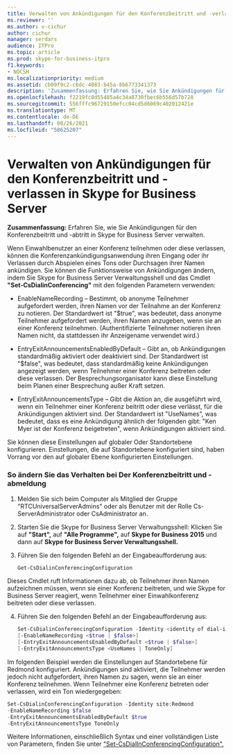 ```yaml
---
title: Verwalten von Ankündigungen für den Konferenzbeitritt und -verlassen in Skype for Business Server
ms.reviewer: ''
ms.author: v-cichur
author: cichur
manager: serdars
audience: ITPro
ms.topic: article
ms.prod: skype-for-business-itpro
f1.keywords:
- NOCSH
ms.localizationpriority: medium
ms.assetid: cb09f9c2-c6dc-4083-b45a-8b6773341373
description: 'Zusammenfassung: Erfahren Sie, wie Sie Ankündigungen für den Konferenzbeitritt und -verlassen in Skype for Business Server verwalten.'
ms.openlocfilehash: f2219fc8d55485a4c34a8730fbec6b556d57b728
ms.sourcegitcommit: 556fffc96729150efcc04cd5d6069c402012421e
ms.translationtype: MT
ms.contentlocale: de-DE
ms.lasthandoff: 08/26/2021
ms.locfileid: "58625207"
---
```

# <a name="manage-conference-join-and-leave-announcements-in-skype-for-business-server"></a>Verwalten von Ankündigungen für den Konferenzbeitritt und -verlassen in Skype for Business Server
 
**Zusammenfassung:** Erfahren Sie, wie Sie Ankündigungen für den Konferenzbeitritt und -abtritt in Skype for Business Server verwalten.
  
Wenn Einwahlbenutzer an einer Konferenz teilnehmen oder diese verlassen, können die Konferenzankündigungsanwendung ihren Eingang oder ihr Verlassen durch Abspielen eines Tons oder Durchsagen ihrer Namen ankündigen. Sie können die Funktionsweise von Ankündigungen ändern, indem Sie Skype for Business Server Verwaltungsshell und das Cmdlet **"Set-CsDialinConferencing"** mit den folgenden Parametern verwenden:
  
- EnableNameRecording – Bestimmt, ob anonyme Teilnehmer aufgefordert werden, ihren Namen vor der Teilnahme an der Konferenz zu notieren. Der Standardwert ist "$true", was bedeutet, dass anonyme Teilnehmer aufgefordert werden, ihren Namen anzugeben, wenn sie an einer Konferenz teilnehmen. (Authentifizierte Teilnehmer notieren ihren Namen nicht, da stattdessen ihr Anzeigename verwendet wird.)
    
- EntryExitAnnouncementsEnabledByDefault – Gibt an, ob Ankündigungen standardmäßig aktiviert oder deaktiviert sind. Der Standardwert ist "$false", was bedeutet, dass standardmäßig keine Ankündigungen angezeigt werden, wenn Teilnehmer einer Konferenz beitreten oder diese verlassen. Der Besprechungsorganisator kann diese Einstellung beim Planen einer Besprechung außer Kraft setzen.
    
- EntryExitAnnouncementsType – Gibt die Aktion an, die ausgeführt wird, wenn ein Teilnehmer einer Konferenz beitritt oder diese verlässt, für die Ankündigungen aktiviert sind. Der Standardwert ist "UseNames", was bedeutet, dass es eine Ankündigung ähnlich der folgenden gibt: "Ken Myer ist der Konferenz beigetreten", wenn Ankündigungen aktiviert sind.
    
Sie können diese Einstellungen auf globaler Oder Standortebene konfigurieren. Einstellungen, die auf Standortebene konfiguriert sind, haben Vorrang vor den auf globaler Ebene konfigurierten Einstellungen.
   

### <a name="to-modify-the-conference-join-and-leave-announcement-behavior"></a>So ändern Sie das Verhalten bei Der Konferenzbeitritt und -abmeldung

1. Melden Sie sich beim Computer als Mitglied der Gruppe "RTCUniversalServerAdmins" oder als Benutzer mit der Rolle Cs-ServerAdministrator oder CsAdministrator an.
    
2. Starten Sie die Skype for Business Server Verwaltungsshell: Klicken Sie auf **"Start",** auf **"Alle Programme",** auf **Skype for Business 2015** und dann auf **Skype for Business Server Verwaltungsshell.**
    
3. Führen Sie den folgenden Befehl an der Eingabeaufforderung aus:
    
   ```PowerShell
   Get-CsDialinConferencingConfiguration
   ```

Dieses Cmdlet ruft Informationen dazu ab, ob Teilnehmer ihren Namen aufzeichnen müssen, wenn sie einer Konferenz beitreten, und wie Skype for Business Server reagiert, wenn Teilnehmer einer Einwahlkonferenz beitreten oder diese verlassen.
    
4. Führen Sie den folgenden Befehl an der Eingabeaufforderung aus:
    
   ```PowerShell
   Set-CsDialinConferencingConfiguration -Identity <identity of dial-in conferencing settings to be modified>
   [-EnableNameRecording <$true | $false>]
   [-EntryExitAnnouncementsEnabledByDefault <$true | $false>]
   [-EntryExitAnnouncementsType <UseNames | ToneOnly]
   ```

Im folgenden Beispiel werden die Einstellungen auf Standortebene für Redmond konfiguriert. Ankündigungen sind aktiviert, die Teilnehmer werden jedoch nicht aufgefordert, ihren Namen zu sagen, wenn sie an einer Konferenz teilnehmen. Wenn Teilnehmer eine Konferenz betreten oder verlassen, wird ein Ton wiedergegeben:
  
```PowerShell
Set-CsDialinConferencingConfiguration -Identity site:Redmond
-EnableNameRecording $false
-EntryExitAnnouncementsEnabledByDefault $true
-EntryExitAnnouncementsType ToneOnly
```

Weitere Informationen, einschließlich Syntax und einer vollständigen Liste von Parametern, finden Sie unter ["Set-CsDialInConferencingConfiguration".](/powershell/module/skype/set-csdialinconferencingconfiguration?view=skype-ps)

